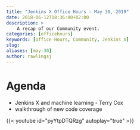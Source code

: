 ```yaml
---
title: "Jenkins X Office Hours - May 30, 2019"
date: 2018-06-12T18:36:00+02:00
description: >
    A recap of our Community event.
categories: [officehours]
keywords: [Office Hours, Community, Jenkins X]
slug:
aliases: [may-30]
author: rawlingsj
---
```


# Agenda

- Jenkins X and machine learning - Terry Cox
- walkthrough of new code coverage


{{< youtube id="pyYtpDTQRzg" autoplay="true" >}}
